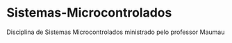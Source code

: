# Sistemas-Microcontrolados
Disciplina de Sistemas Microcontrolados ministrado pelo professor Maumau
